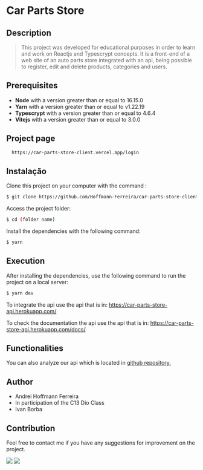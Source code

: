 # Car Parts Store
## Description
 > This project was developed for educational purposes in order to learn and work on Reactjs and Typescrypt concepts. It is a front-end of a web site of an auto parts store integrated with an api, being possible to register, edit and delete products, categories and users.

## Prerequisites
- **Node** with a version greater than or equal to 16.15.0
- **Yarn** with a version greater than or equal to v1.22.19
- **Typescrypt** with a version greater than or equal to 4.6.4
- **Vitejs** with a version greater than or equal to 3.0.0

## Project page

```bash
  https://car-parts-store-client.vercel.app/login
```

## Instalação
Clone this project on your computer with the command :

```bash
$ git clone https://github.com/Hoffmann-Ferreira/car-parts-store-client.git
```

Access the project folder:

```bash
$ cd (folder name)
```

Install the dependencies with the following command:

```bash
$ yarn
```

## Execution

After installing the dependencies, use the following command to run the project on a local server:

```bash
$ yarn dev
```
To integrate the api use the api that is in: 
https://car-parts-store-api.herokuapp.com/

To check the documentation the api use the api that is in: 
https://car-parts-store-api.herokuapp.com/docs/

## Functionalities

You can also analyze our api which is located in <a href="https://github.com/Hoffmann-Ferreira/Car-parts-store.git">github repository.</a>

## Author

- Andrei Hoffmann Ferreira
- In participation of the C13 Dio Class
- Ivan Borba

## Contribution

Feel free to contact me if you have any suggestions for improvement on the project.

<div>
<a href="https://www.linkedin.com/in/devhoffmannferreira/" target="blank"><img src="https://img.shields.io/badge/-LinkedIn-%230077B5?style=for-the-badge&logo=linkedin&logoColor=white"></a>
<a href = "laroccaandrei@gmail.com"><img src="https://img.shields.io/badge/Gmail-D14836?style=for-the-badge&logo=gmail&logoColor=white" target="_blank"></a>
</div>


